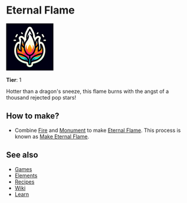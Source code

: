 # Eternal Flame

![](../images/item.eternalflame.png)

**Tier**: 1

Hotter than a dragon's sneeze, this flame burns with the angst of a thousand rejected pop stars!

## How to make?

* Combine [Fire](/wiki/elements/fire) and [Monument](/wiki/elements/monument) to make [Eternal Flame](/wiki/elements/eternal-flame). This process is known as [Make Eternal Flame](/wiki/recipes/make-eternal-flame).

## See also

* [Games](/wiki/games)
* [Elements](/wiki/elements)
* [Recipes](/wiki/recipes)
* [Wiki](/wiki/index)
* [Learn](/learn/index)